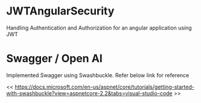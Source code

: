 # JWTAngularSecurity
Handling Authentication and Authorization for an angular application using JWT

# Swagger / Open AI

Implemented Swagger using Swashbuckle. Refer below link for reference 

<< https://docs.microsoft.com/en-us/aspnet/core/tutorials/getting-started-with-swashbuckle?view=aspnetcore-2.2&tabs=visual-studio-code >>
